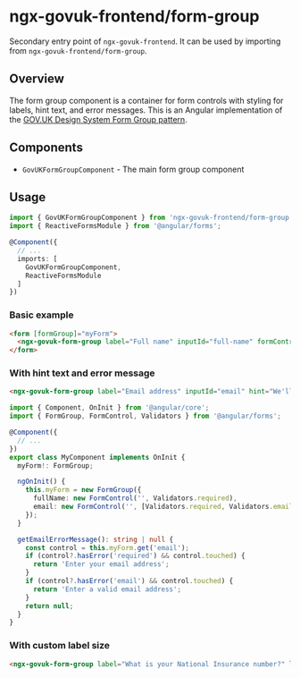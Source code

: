 # ngx-govuk-frontend/form-group

Secondary entry point of `ngx-govuk-frontend`. It can be used by importing from `ngx-govuk-frontend/form-group`.

## Overview

The form group component is a container for form controls with styling for labels, hint text, and error messages. This is an Angular implementation of the [GOV.UK Design System Form Group pattern](https://design-system.service.gov.uk/components/text-input/#using-hint-text).

## Components

- `GovUKFormGroupComponent` - The main form group component

## Usage

```typescript
import { GovUKFormGroupComponent } from 'ngx-govuk-frontend/form-group';
import { ReactiveFormsModule } from '@angular/forms';

@Component({
  // ...
  imports: [
    GovUKFormGroupComponent,
    ReactiveFormsModule
  ]
})
```

### Basic example

```html
<form [formGroup]="myForm">
  <ngx-govuk-form-group label="Full name" inputId="full-name" formControlName="fullName"> </ngx-govuk-form-group>
</form>
```

### With hint text and error message

```html
<ngx-govuk-form-group label="Email address" inputId="email" hint="We'll only use this to send you a receipt" [errorMessage]="getEmailErrorMessage()" formControlName="email"> </ngx-govuk-form-group>
```

```typescript
import { Component, OnInit } from '@angular/core';
import { FormGroup, FormControl, Validators } from '@angular/forms';

@Component({
  // ...
})
export class MyComponent implements OnInit {
  myForm!: FormGroup;

  ngOnInit() {
    this.myForm = new FormGroup({
      fullName: new FormControl('', Validators.required),
      email: new FormControl('', [Validators.required, Validators.email]),
    });
  }

  getEmailErrorMessage(): string | null {
    const control = this.myForm.get('email');
    if (control?.hasError('required') && control.touched) {
      return 'Enter your email address';
    }
    if (control?.hasError('email') && control.touched) {
      return 'Enter a valid email address';
    }
    return null;
  }
}
```

### With custom label size

```html
<ngx-govuk-form-group label="What is your National Insurance number?" labelSize="l" inputId="national-insurance-number" hint="It's on your National Insurance card, benefit letter, payslip or P60. For example, 'QQ 12 34 56 C'." formControlName="nationalInsuranceNumber"> </ngx-govuk-form-group>
```
